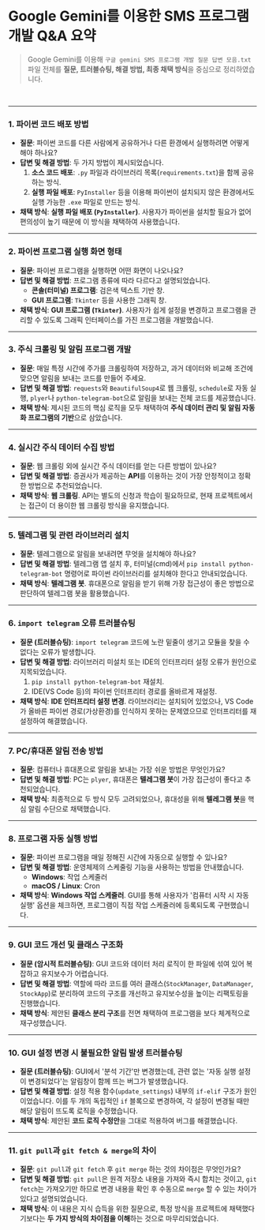 # Google Gemini를 이용한 SMS 프로그램 개발 Q&A 요약
> Google Gemini를 이용해 `구글 gemini SMS 프로그램 개발 질문 답변 모음.txt` 파일 전체를 **질문, 트러블슈팅, 해결 방법, 최종 채택 방식**을 중심으로 정리하였습니다.  

<br>

---

### **1. 파이썬 코드 배포 방법**

* **질문**: 파이썬 코드를 다른 사람에게 공유하거나 다른 환경에서 실행하려면 어떻게 해야 하나요?
* **답변 및 해결 방법**: 두 가지 방법이 제시되었습니다.
    1.  **소스 코드 배포**: `.py` 파일과 라이브러리 목록(`requirements.txt`)을 함께 공유하는 방식.
    2.  **실행 파일 배포**: `PyInstaller` 등을 이용해 파이썬이 설치되지 않은 환경에서도 실행 가능한 `.exe` 파일로 만드는 방식.
* **채택 방식**: **실행 파일 배포 (`PyInstaller`)**. 사용자가 파이썬을 설치할 필요가 없어 편의성이 높기 때문에 이 방식을 채택하여 사용했습니다.

---

### **2. 파이썬 프로그램 실행 화면 형태**

* **질문**: 파이썬 프로그램을 실행하면 어떤 화면이 나오나요?
* **답변 및 해결 방법**: 프로그램 종류에 따라 다르다고 설명되었습니다.
    * **콘솔(터미널) 프로그램**: 검은색 텍스트 기반 창.
    * **GUI 프로그램**: `Tkinter` 등을 사용한 그래픽 창.
* **채택 방식**: **GUI 프로그램 (`Tkinter`)**. 사용자가 쉽게 설정을 변경하고 프로그램을 관리할 수 있도록 그래픽 인터페이스를 가진 프로그램을 개발했습니다.

---

### **3. 주식 크롤링 및 알림 프로그램 개발**

* **질문**: 매일 특정 시간에 주가를 크롤링하여 저장하고, 과거 데이터와 비교해 조건에 맞으면 알림을 보내는 코드를 만들어 주세요.
* **답변 및 해결 방법**: `requests`와 `BeautifulSoup4`로 웹 크롤링, `schedule`로 자동 실행, `plyer`나 `python-telegram-bot`으로 알림을 보내는 전체 코드를 제공했습니다.
* **채택 방식**: 제시된 코드의 핵심 로직을 모두 채택하여 **주식 데이터 관리 및 알림 자동화 프로그램의 기반**으로 삼았습니다.

---

### **4. 실시간 주식 데이터 수집 방법**

* **질문**: 웹 크롤링 외에 실시간 주식 데이터를 얻는 다른 방법이 있나요?
* **답변 및 해결 방법**: 증권사가 제공하는 **API**를 이용하는 것이 가장 안정적이고 정확한 방법으로 추천되었습니다.
* **채택 방식**: **웹 크롤링**. API는 별도의 신청과 학습이 필요하므로, 현재 프로젝트에서는 접근이 더 용이한 웹 크롤링 방식을 유지했습니다.

---

### **5. 텔레그램 및 관련 라이브러리 설치**

* **질문**: 텔레그램으로 알림을 보내려면 무엇을 설치해야 하나요?
* **답변 및 해결 방법**: 텔레그램 앱 설치 후, 터미널(cmd)에서 `pip install python-telegram-bot` 명령어로 파이썬 라이브러리를 설치해야 한다고 안내되었습니다.
* **채택 방식**: **텔레그램 봇**. 휴대폰으로 알림을 받기 위해 가장 접근성이 좋은 방법으로 판단하여 텔레그램 봇을 활용했습니다.

---

### **6. `import telegram` 오류 트러블슈팅**

* **질문 (트러블슈팅)**: `import telegram` 코드에 노란 밑줄이 생기고 모듈을 찾을 수 없다는 오류가 발생합니다.
* **답변 및 해결 방법**: 라이브러리 미설치 또는 IDE의 인터프리터 설정 오류가 원인으로 지목되었습니다.
    1.  `pip install python-telegram-bot` 재설치.
    2.  IDE(VS Code 등)의 파이썬 인터프리터 경로를 올바르게 재설정.
* **채택 방식**: **IDE 인터프리터 설정 변경**. 라이브러리는 설치되어 있었으나, VS Code가 올바른 파이썬 경로(가상환경)를 인식하지 못하는 문제였으므로 인터프리터를 재설정하여 해결했습니다.

---

### **7. PC/휴대폰 알림 전송 방법**

* **질문**: 컴퓨터나 휴대폰으로 알림을 보내는 가장 쉬운 방법은 무엇인가요?
* **답변 및 해결 방법**: PC는 `plyer`, 휴대폰은 **텔레그램 봇**이 가장 접근성이 좋다고 추천되었습니다.
* **채택 방식**: 최종적으로 두 방식 모두 고려되었으나, 휴대성을 위해 **텔레그램 봇**을 핵심 알림 수단으로 채택했습니다.

---

### **8. 프로그램 자동 실행 방법**

* **질문**: 파이썬 프로그램을 매일 정해진 시간에 자동으로 실행할 수 있나요?
* **답변 및 해결 방법**: 운영체제의 스케줄링 기능을 사용하는 방법을 안내했습니다.
    * **Windows**: 작업 스케줄러
    * **macOS / Linux**: Cron
* **채택 방식**: **Windows 작업 스케줄러**. GUI를 통해 사용자가 '컴퓨터 시작 시 자동 실행' 옵션을 체크하면, 프로그램이 직접 작업 스케줄러에 등록되도록 구현했습니다.

---

### **9. GUI 코드 개선 및 클래스 구조화**

* **질문 (암시적 트러블슈팅)**: GUI 코드와 데이터 처리 로직이 한 파일에 섞여 있어 복잡하고 유지보수가 어렵습니다.
* **답변 및 해결 방법**: 역할에 따라 코드를 여러 클래스(`StockManager`, `DataManager`, `StockApp`)로 분리하여 코드의 구조를 개선하고 유지보수성을 높이는 리팩토링을 진행했습니다.
* **채택 방식**: 제안된 **클래스 분리 구조**를 전면 채택하여 프로그램을 보다 체계적으로 재구성했습니다.

---

### **10. GUI 설정 변경 시 불필요한 알림 발생 트러블슈팅**

* **질문 (트러블슈팅)**: GUI에서 '분석 기간'만 변경했는데, 관련 없는 '자동 실행 설정이 변경되었다'는 알림창이 함께 뜨는 버그가 발생했습니다.
* **답변 및 해결 방법**: 설정 적용 함수(`update_settings`) 내부의 `if-elif` 구조가 원인이었습니다. 이를 두 개의 독립적인 `if` 블록으로 변경하여, 각 설정이 변경될 때만 해당 알림이 뜨도록 로직을 수정했습니다.
* **채택 방식**: 제안된 **코드 로직 수정안**을 그대로 적용하여 버그를 해결했습니다.

---

### **11. `git pull`과 `git fetch & merge`의 차이**

* **질문**: `git pull`과 `git fetch` 후 `git merge` 하는 것의 차이점은 무엇인가요?
* **답변 및 해결 방법**: `git pull`은 원격 저장소 내용을 가져와 즉시 합치는 것이고, `git fetch`는 가져오기만 하므로 변경 내용을 확인 후 수동으로 `merge` 할 수 있는 차이가 있다고 설명되었습니다.
* **채택 방식**: 이 내용은 지식 습득을 위한 질문으로, 특정 방식을 프로젝트에 채택했다기보다는 **두 가지 방식의 차이점을 이해**하는 것으로 마무리되었습니다.